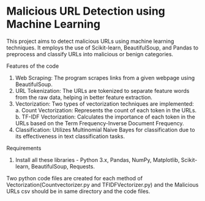 # Malicious URL Detection using Machine Learning

This project aims to detect malicious URLs using machine learning techniques. It employs the use of Scikit-learn, BeautifulSoup, and Pandas to preprocess and classify URLs into malicious or benign categories.

Features of the code
1.  Web Scraping: The program scrapes links from a given webpage using BeautifulSoup. 
2.  URL Tokenization: The URLs are tokenized to separate feature words from the raw data, helping in better feature extraction.
3. Vectorization: Two types of vectorization techniques are implemented: 
   a. Count Vectorization: Represents the count of each token in the URLs.
   b. TF-IDF Vectorization: Calculates the importance of each token in the URLs based on the Term Frequency-Inverse Document Frequency.
4. Classification: Utilizes Multinomial Naive Bayes for classification due to its effectiveness in text classification tasks.

Requirements
1. Install all these libraries -
    Python 3.x,
    Pandas,
    NumPy,
    Matplotlib,
    Scikit-learn,
    BeautifulSoup,
    Requests.


Two python code files are created for each method of Vectorization(Countvectorizer.py and TFIDFVectorizer.py) and the Malicious URLs csv should be in same directory and the code files.

